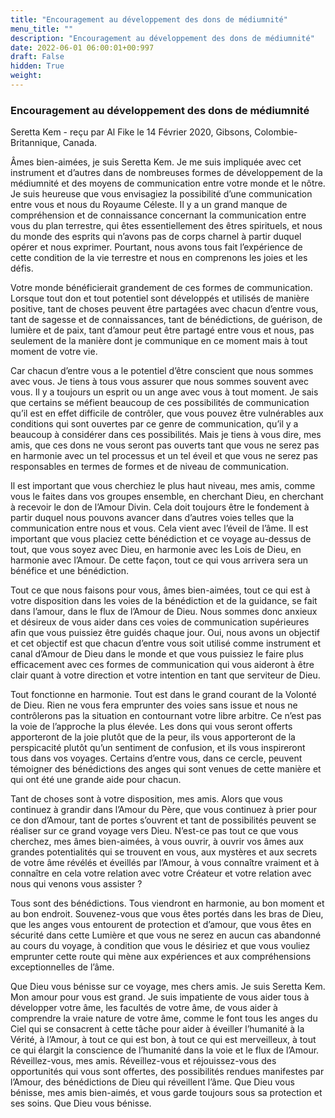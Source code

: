 ```yaml
---
title: "Encouragement au développement des dons de médiumnité"
menu_title: ""
description: "Encouragement au développement des dons de médiumnité"
date: 2022-06-01 06:00:01+00:997
draft: False
hidden: True
weight:
---
```

### Encouragement au développement des dons de médiumnité

Seretta Kem - reçu par Al Fike le 14 Février 2020, Gibsons, Colombie-Britannique, Canada.

Âmes bien-aimées, je suis Seretta Kem. Je me suis impliquée avec cet instrument et d’autres dans de nombreuses formes de développement de la médiumnité et des moyens de communication entre votre monde et le nôtre. Je suis heureuse que vous envisagiez la possibilité d’une communication entre vous et nous du Royaume Céleste. Il y a un grand manque de compréhension et de connaissance concernant la communication entre vous du plan terrestre, qui êtes essentiellement des êtres spirituels, et nous du monde des esprits qui n’avons pas de corps charnel à partir duquel opérer et nous exprimer. Pourtant, nous avons tous fait l’expérience de cette condition de la vie terrestre et nous en comprenons les joies et les défis.

Votre monde bénéficierait grandement de ces formes de communication. Lorsque tout don et tout potentiel sont développés et utilisés de manière positive, tant de choses peuvent être partagées avec chacun d’entre vous, tant de sagesse et de connaissances, tant de bénédictions, de guérison, de lumière et de paix, tant d’amour peut être partagé entre vous et nous, pas seulement de la manière dont je communique en ce moment mais à tout moment de votre vie.

Car chacun d’entre vous a le potentiel d’être conscient que nous sommes avec vous. Je tiens à tous vous assurer que nous sommes souvent avec vous. Il y a toujours un esprit ou un ange avec vous à tout moment. Je sais que certains se méfient beaucoup de ces possibilités de communication qu’il est en effet difficile de contrôler, que vous pouvez être vulnérables aux conditions qui sont ouvertes par ce genre de communication, qu’il y a beaucoup à considérer dans ces possibilités. Mais je tiens à vous dire, mes amis, que ces dons ne vous seront pas ouverts tant que vous ne serez pas en harmonie avec un tel processus et un tel éveil et que vous ne serez pas responsables en termes de formes et de niveau de communication.

Il est important que vous cherchiez le plus haut niveau, mes amis, comme vous le faites dans vos groupes ensemble, en cherchant Dieu, en cherchant à recevoir le don de l’Amour Divin. Cela doit toujours être le fondement à partir duquel nous pouvons avancer dans d’autres voies telles que la communication entre nous et vous. Cela vient avec l’éveil de l’âme. Il est important que vous placiez cette bénédiction et ce voyage au-dessus de tout, que vous soyez avec Dieu, en harmonie avec les Lois de Dieu, en harmonie avec l’Amour. De cette façon, tout ce qui vous arrivera sera un bénéfice et une bénédiction.

Tout ce que nous faisons pour vous, âmes bien-aimées, tout ce qui est à votre disposition dans les voies de la bénédiction et de la guidance, se fait dans l’amour, dans le flux de l’Amour de Dieu. Nous sommes donc anxieux et désireux de vous aider dans ces voies de communication supérieures afin que vous puissiez être guidés chaque jour. Oui, nous avons un objectif et cet objectif est que chacun d’entre vous soit utilisé comme instrument et canal d’Amour de Dieu dans le monde et que vous puissiez le faire plus efficacement avec ces formes de communication qui vous aideront à être clair quant à votre direction et votre intention en tant que serviteur de Dieu.

Tout fonctionne en harmonie. Tout est dans le grand courant de la Volonté de Dieu. Rien ne vous fera emprunter des voies sans issue et nous ne contrôlerons pas la situation en contournant votre libre arbitre. Ce n’est pas la voie de l’approche la plus élevée. Les dons qui vous seront offerts apporteront de la joie plutôt que de la peur, ils vous apporteront de la perspicacité plutôt qu’un sentiment de confusion, et ils vous inspireront tous dans vos voyages. Certains d’entre vous, dans ce cercle, peuvent témoigner des bénédictions des anges qui sont venues de cette manière et qui ont été une grande aide pour chacun.

Tant de choses sont à votre disposition, mes amis. Alors que vous continuez à grandir dans l’Amour du Père, que vous continuez à prier pour ce don d’Amour, tant de portes s’ouvrent et tant de possibilités peuvent se réaliser sur ce grand voyage vers Dieu. N’est-ce pas tout ce que vous cherchez, mes âmes bien-aimées, à vous ouvrir, à ouvrir vos âmes aux grandes potentialités qui se trouvent en vous, aux mystères et aux secrets de votre âme révélés et éveillés par l’Amour, à vous connaître vraiment et à connaître en cela votre relation avec votre Créateur et votre relation avec nous qui venons vous assister ?

Tous sont des bénédictions. Tous viendront en harmonie, au bon moment et au bon endroit. Souvenez-vous que vous êtes portés dans les bras de Dieu, que les anges vous entourent de protection et d’amour, que vous êtes en sécurité dans cette Lumière et que vous ne serez en aucun cas abandonné au cours du voyage, à condition que vous le désiriez et que vous vouliez emprunter cette route qui mène aux expériences et aux compréhensions exceptionnelles de l’âme.

Que Dieu vous bénisse sur ce voyage, mes chers amis. Je suis Seretta Kem. Mon amour pour vous est grand. Je suis impatiente de vous aider tous à développer votre âme, les facultés de votre âme, de vous aider à comprendre la vraie nature de votre âme, comme le font tous les anges du Ciel qui se consacrent à cette tâche pour aider à éveiller l’humanité à la Vérité, à l’Amour, à tout ce qui est bon, à tout ce qui est merveilleux, à tout ce qui élargit la conscience de l’humanité dans la voie et le flux de l’Amour. Réveillez-vous, mes amis. Réveillez-vous et réjouissez-vous des opportunités qui vous sont offertes, des possibilités rendues manifestes par l’Amour, des bénédictions de Dieu qui réveillent l’âme. Que Dieu vous bénisse, mes amis bien-aimés, et vous garde toujours sous sa protection et ses soins. Que Dieu vous bénisse.
